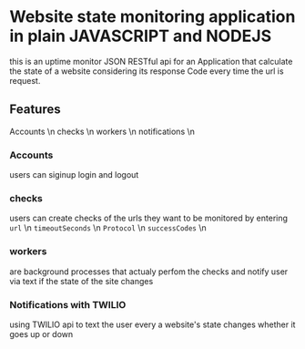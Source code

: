 # Website state monitoring application in plain JAVASCRIPT and NODEJS 
this is an uptime monitor JSON RESTful api for an Application that calculate the state of a website considering its response Code every time the url is request.
## Features
Accounts \n checks \n workers \n notifications  \n

### Accounts
users can siginup login and logout

### checks
users can create checks of the urls they want to be monitored by entering
`url` \n
`timeoutSeconds` \n
`Protocol` \n
`successCodes` \n

### workers
are background  processes that actualy perfom the checks and notify user via text if the state of the site changes

### Notifications  with TWILIO
using TWILIO api to text the user every a website's state changes whether it goes up or down
